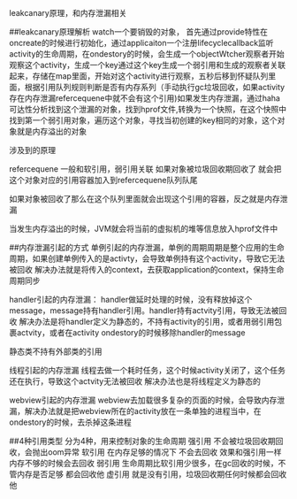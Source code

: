 leakcanary原理，和内存泄漏相关

##leakcanary原理解析
watch一个要销毁的对象，
首先通过provide特性在oncreate的时候进行初始化，通过applicaiton一个注册lifecyclecallback监听activity的生命周期，在ondestory的时候，会生成一个objectWtcher观察者开始观察这个activity，生成一个key通过这个key生成一个弱引用和生成的观察者关联起来，存储在map里面，开始对这个activity进行观察，五秒后移到怀疑队列里面，根据引用队列规则判断是否有内存系列（手动执行gc垃圾回收，如果activity存在内存泄漏refercequene中就不会有这个引用)如果发生内存泄漏，通过haha可达性分析找到这个泄漏的对象，找到hprof文件,转换为一个快照，在这个快照中找到第一个弱引用对象，遍历这个对象，寻找当初创建的key相同的对象，这个对象就是内存溢出的对象

涉及到的原理

refercequene 一般和软引用，弱引用关联
如果对象被垃圾回收期回收了 就会把这个对象对应的引用容器加入到refercequene队列队尾

如果对象被回收了那么在这个队列里面就会出现这个引用的容器，反之就是内存泄漏

当发生内存溢出的时候，JVM就会将当前的虚拟机的堆等信息放入hprof文件中

##内存泄漏引起的方式
单例引起的内存泄漏，单例的周期周期是整个应用的生命周期，如果创建单例传入的是activty，会导致单例持有这个activity，导致它无法被回收
解决办法就是将传入的context，去获取application的context，保持生命周期同步

handler引起的内存泄漏： handler做延时处理的时候，没有释放掉这个message，message持有handler引用。handler持有actvity引用，导致无法被回收
解决办法是将handler定义为静态的，不持有activity的引用，或者用弱引用包裹actvity，或者在activity 
ondestory的时候移除handler的message

静态类不持有外部类的引用

线程引起的内存泄漏
线程去做一个耗时任务，这个时候activity关闭了，这个任务还在执行，导致这个actvity无法被回收
解决办法也是将线程定义为静态的

webview引起的内存泄漏
webview去加载很多复杂的页面的时候，会导致内存泄漏，解决办法就是把webview所在的activity放在一条单独的进程当中，在ondestory的时候，去杀掉这条进程

##4种引用类型
分为4种，用来控制对象的生命周期
强引用 不会被垃圾回收期回收，会抛出oom异常
软引用 在内存足够的情况下 不会去回收 效果和强引用一样 内存不够的时候会去回收
弱引用 生命周期比软引用少很多，在gc回收的时候，不管内存是否足够 都会回收他
虚引用 就是没有引用，垃圾回收期任何时候都会回收他

